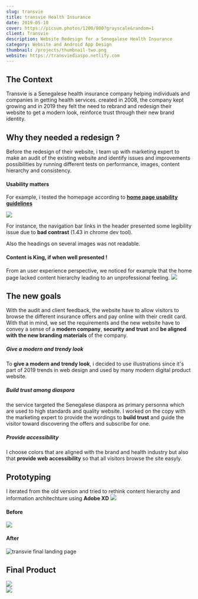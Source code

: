 ```yaml
---
slug: transvie
title: transvie Health Insurance 
date: 2019-05-10
cover: https://picsum.photos/1200/800?grayscale&random=1
client: Transvie
description: Website Redesign for a Senegalese Health Insurance
category: Website and Android App Design
thumbnail: /projects/thumbnail-two.png
website: https://transviediaspo.netlify.com
---
```



## The Context 

Transvie is a Senegalese health insurance company helping individuals and companies in getting health services. created in 2008, the company kept growing and in 2019 they felt the need to rebrand and redesign their website to get a modern look, reinforce trust through their new brand identity.


## Why they needed a redesign ?

Before the redesign of their website, i team up with marketing expert to make an audit of the existing website and identify issues and improvements possibilities by running different tests on performance, images, content hierarchy and consistency.

#### Usability matters

For example, i tested the homepage according to **<a href="https://www.userfocus.co.uk/resources/homepagechecklist.html" target="_blank">home page usability guidelines</a>** 


<img class="img-fluid mt-4 mb-4" src='/projects/transvie/issue-1.png'>

For instance, the navigation bar links in the header presented some legibility issue due to **bad contrast**  (1.43 in chrome dev tool).

Also the headings on several images was not readable.

#### Content is King, if when well presented !

From an user experience perspective, we noticed for example that the home page lacked content hierarchy leading to an unprofessional feeling. 
<img class="img-fluid mt-4 mb-4" src='/projects/transvie/issue-2.png'>

## The new goals

With the audit and client feedback, the website have to allow visitors to browse the different insurance offers and pay online with their credit card. 
With that in mind, we set the requirements and  the new website have to convey a sense of a **modern company**, **security  and trust** and **be aligned with the new branding materials** of the company.


##### Give a modern and trendy look
To **give a modern and trendy look**, i decided to use illustrations since it's part of 2019 trends in web design and used by many modern digital product website.

##### Build trust among diaspora
 the service targeted the Senegalese diaspora as primary personna which are used to high standards and quality website.
I worked on the copy with the marketing expert to provide the wordings to **build trust** and guide the visitor toward discovering the offers and subscribe for one.

##### Provide accessibility 
I choose colors that are aligned with the brand and health industry but also that **provide web accessibility** so that all visitors browse the site easyly.

## Prototyping
 
 I iterated from the old version and tried to rethink content hierarchy and information architechture using **Adobe XD** 
<img class=img-fluid src='/projects/transvie/prototyping.png'>

<div class="row mt-4 mb-4">
    <div class=col-6>
    <h4>Before</h4>
       <img class=img-fluid src='/projects/transvie/transviediaspora-avant.png'>
    </div>
    <div class=col-6>
    <h4>After</h4>
        <img class=img-fluid src='/projects/transvie/v2-landing.png' alt="transvie final landing page">
    </div>
</div>

## Final Product 

<div class="row mt-4 mb-4">
    <div class=col-7>
        <img class=img-fluid src='/projects/transvie/transviediaspo-in-context.jpg'>
    </div>
    <div class=col-5>
        <img class=img-fluid src='/projects/transvie/mobilemock.jpg'>
    </div>
</div>





